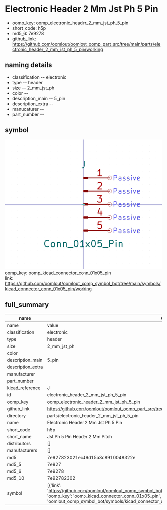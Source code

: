# Electronic Header 2 Mm Jst Ph 5 Pin

  
* oomp_key: oomp_electronic_header_2_mm_jst_ph_5_pin 
* short_code: h5p
* md5_6: 7e9278  
* github_link: https://github.com/oomlout/oomlout_oomp_part_src/tree/main/parts/electronic_header_2_mm_jst_ph_5_pin/working  
## naming details
* classification -- electronic
* type -- header
* size -- 2_mm_jst_ph
* color -- 
* description_main -- 5_pin
* description_extra -- 
* manucaturer -- 
* part_number -- 



## symbol

![](symbol/0/working/working_600.png)  
oomp_key: oomp_kicad_connector_conn_01x05_pin  
link: https://github.com/oomlout/oomlout_oomp_symbol_bot/tree/main/symbols/kicad_connector_conn_01x05_pin/working  


## full_summary
| name | value | 
| --- | --- | 
| name | value | 
| classification | electronic | 
| type | header | 
| size | 2_mm_jst_ph | 
| color |  | 
| description_main | 5_pin | 
| description_extra |  | 
| manufacturer |  | 
| part_number |  | 
| kicad_reference | J | 
| id | electronic_header_2_mm_jst_ph_5_pin | 
| oomp_key | oomp_electronic_header_2_mm_jst_ph_5_pin | 
| github_link | https://github.com/oomlout/oomlout_oomp_part_src/tree/main/parts/electronic_header_2_mm_jst_ph_5_pin/working | 
| directory | parts/electronic_header_2_mm_jst_ph_5_pin | 
| name | Electronic Header 2 Mm Jst Ph 5 Pin | 
| short_code | h5p | 
| short_name | Jst Ph 5 Pin Header 2 Mm Pitch | 
| distributors | [] | 
| manufacturers | [] | 
| md5 | 7e927823021ec49d15a3c8910048322e | 
| md5_5 | 7e927 | 
| md5_6 | 7e9278 | 
| md5_10 | 7e92782302 | 
| symbol | [{'link': 'https://github.com/oomlout/oomlout_oomp_symbol_bot/tree/main/symbols/kicad_connector_conn_01x05_pin', 'oomp_key': 'oomp_kicad_connector_conn_01x05_pin', 'directory': 'oomlout_oomp_symbol_bot/symbols/kicad_connector_conn_01x05_pin//working/working.kicad_sym'}] | 
